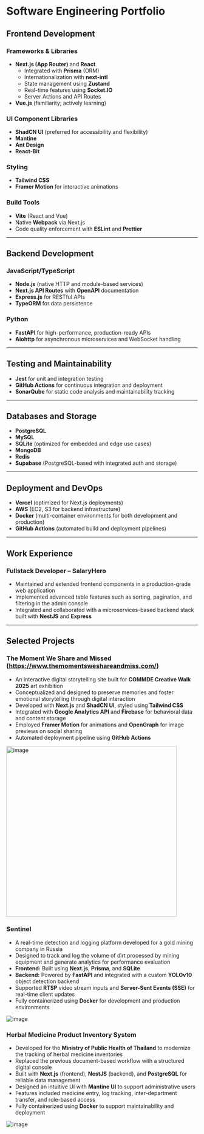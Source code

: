 # Software Engineering Portfolio

## Frontend Development

### Frameworks & Libraries
- **Next.js (App Router)** and **React**
  - Integrated with **Prisma** (ORM)
  - Internationalization with **next-intl**
  - State management using **Zustand**
  - Real-time features using **Socket.IO**
  - Server Actions and API Routes
- **Vue.js** (familiarity; actively learning)

### UI Component Libraries
- **ShadCN UI** (preferred for accessibility and flexibility)
- **Mantine**
- **Ant Design**
- **React-Bit**

### Styling
- **Tailwind CSS**
- **Framer Motion** for interactive animations

### Build Tools
- **Vite** (React and Vue)
- Native **Webpack** via Next.js
- Code quality enforcement with **ESLint** and **Prettier**

---

## Backend Development

### JavaScript/TypeScript
- **Node.js** (native HTTP and module-based services)
- **Next.js API Routes** with **OpenAPI** documentation
- **Express.js** for RESTful APIs
- **TypeORM** for data persistence

### Python
- **FastAPI** for high-performance, production-ready APIs
- **Aiohttp** for asynchronous microservices and WebSocket handling

---

## Testing and Maintainability
- **Jest** for unit and integration testing
- **GitHub Actions** for continuous integration and deployment
- **SonarQube** for static code analysis and maintainability tracking

---

## Databases and Storage
- **PostgreSQL**
- **MySQL**
- **SQLite** (optimized for embedded and edge use cases)
- **MongoDB**
- **Redis**
- **Supabase** (PostgreSQL-based with integrated auth and storage)

---

## Deployment and DevOps
- **Vercel** (optimized for Next.js deployments)
- **AWS** (EC2, S3 for backend infrastructure)
- **Docker** (multi-container environments for both development and production)
- **GitHub Actions** (automated build and deployment pipelines)

---

## Work Experience

### Fullstack Developer – SalaryHero
- Maintained and extended frontend components in a production-grade web application
- Implemented advanced table features such as sorting, pagination, and filtering in the admin console
- Integrated and collaborated with a microservices-based backend stack built with **NestJS** and **Express**

---

## Selected Projects

### The Moment We Share and Missed (https://www.themomentsweshareandmiss.com/)
- An interactive digital storytelling site built for **COMMDE Creative Walk 2025** art exhibition
- Conceptualized and designed to preserve memories and foster emotional storytelling through digital interaction
- Developed with **Next.js** and **ShadCN UI**, styled using **Tailwind CSS**
- Integrated with **Google Analytics API** and **Firebase** for behavioral data and content storage
- Employed **Framer Motion** for animations and **OpenGraph** for image previews on social sharing
- Automated deployment pipeline using **GitHub Actions**

<img width="449" alt="image" src="https://github.com/user-attachments/assets/f7112a59-c2f9-4bef-af9a-414e5d5d2a32" />

### Sentinel
- A real-time detection and logging platform developed for a gold mining company in Russia
- Designed to track and log the volume of dirt processed by mining equipment and generate analytics for performance evaluation
- **Frontend:** Built using **Next.js**, **Prisma**, and **SQLite**
- **Backend:** Powered by **FastAPI** and integrated with a custom **YOLOv10** object detection backend
- Supported **RTSP** video stream inputs and **Server-Sent Events (SSE)** for real-time client updates
- Fully containerized using **Docker** for development and production environments

![image](https://github.com/user-attachments/assets/d0e74612-9756-4e35-8ccc-0b2ff31d07f4)

### Herbal Medicine Product Inventory System
- Developed for the **Ministry of Public Health of Thailand** to modernize the tracking of herbal medicine inventories
- Replaced the previous document-based workflow with a structured digital console
- Built with **Next.js** (frontend), **NestJS** (backend), and **PostgreSQL** for reliable data management
- Designed an intuitive UI with **Mantine UI** to support administrative users
- Features included medicine entry, log tracking, inter-department transfer, and role-based access
- Fully containerized using **Docker** to support maintainability and deployment

![image](https://github.com/user-attachments/assets/a2105760-95a0-4f09-b626-6156ef8ff4f2)


